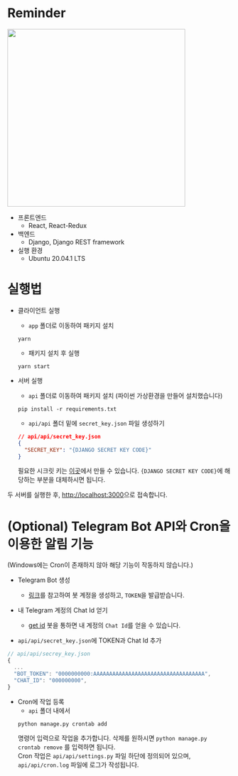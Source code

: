 # Reminder
<img src="https://user-images.githubusercontent.com/24225401/107607749-7683e800-6c7d-11eb-8f35-96df7d47c8b7.png" width="400px">

- 프론트엔드
  - React, React-Redux
- 백엔드
  - Django, Django REST framework
- 실행 환경
  - Ubuntu 20.04.1 LTS 

# 실행법
- 클라이언트 실행
  - `app` 폴더로 이동하여 패키지 설치
  ```
  yarn
  ```

  - 패키지 설치 후 실행
  ```
  yarn start
  ```
 
- 서버 실행 
  - `api` 폴더로 이동하여 패키지 설치 (파이썬 가상환경을 만들어 설치했습니다)
  ```
  pip install -r requirements.txt
  ```
  
  - `api/api` 폴더 밑에 `secret_key.json` 파일 생성하기  
  ```json
  // api/api/secret_key.json
  {
    "SECRET_KEY": "{DJANGO SECRET KEY CODE}"
  }
  ```
  필요한 시크릿 키는 [이곳](https://miniwebtool.com/django-secret-key-generator/)에서 만들 수 있습니다. `{DJANGO SECRET KEY CODE}`에 해당하는 부분을 대체하시면 됩니다.
  
두 서버를 실행한 후, [http://localhost:3000](http://localhost:3000)으로 접속합니다.

# (Optional) Telegram Bot API와 Cron을 이용한 알림 기능
(Windows에는 Cron이 존재하지 않아 해당 기능이 작동하지 않습니다.)

- Telegram Bot 생성
  - [링크](https://core.telegram.org/)를 참고하여 봇 계정을 생성하고, `TOKEN`을 발급받습니다.

- 내 Telegram 계정의 Chat Id 얻기
  - [get id](https://t.me/get_id_bot) 봇을 통하면 내 계정의 `Chat Id`를 얻을 수 있습니다.

- `api/api/secret_key.json`에 TOKEN과 Chat Id 추가
```js
// api/api/secrey_key.json
{
  ...
  "BOT_TOKEN": "0000000000:AAAAAAAAAAAAAAAAAAAAAAAAAAAAAAAAAAA",
  "CHAT_ID": "000000000",
}
```

- Cron에 작업 등록
  - `api` 폴더 내에서 
  ```
  python manage.py crontab add
  ```
  명령어 입력으로 작업을 추가합니다. 삭제를 원하시면 `python manage.py crontab remove` 를 입력하면 됩니다.  
  Cron 작업은 `api/api/settings.py` 파일 하단에 정의되어 있으며, `api/api/cron.log` 파일에 로그가 작성됩니다.
